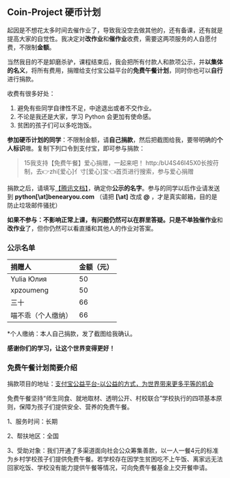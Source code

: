 ## Coin-Project 硬币计划

起因是不想花太多时间去催作业了，导致我没空去做其他的，还有备课，还有就是提高大家的自觉性。我决定对**改作业**和**催作业**收费，需要这两项服务的人自愿付费，不限制**金额**。

当然我目的不是卸磨杀驴，课程结束后，我会把所有付款人和款项公示，并**以集体的名义**，将所有费用，捐赠给支付宝公益平台的**免费午餐计划**，同时你也可以**自行**进行捐款。

收费有很多好处：

1. 避免有些同学自律性不足，中途退出或者不交作业。
2. 不论是我还是大家，学习 Python 会更加有使命感。
3. 贫困的孩子们可以多吃饱饭。

**参加硬币计划的同学**：不限制金额，请**自己捐款**，然后把截图给我，要带明确的**个人标识**嗷。复制下列口令到支付宝，即可参与捐款：

> 15我支持【免费午餐】爱心捐赠，一起来吧！ http:/bU4S46I45X0长按苻制，去👉zhi[爱心]亻寸[爱心]宝👈首页进行搜索，参与爱心捐赠

捐款之后，请填写[【腾讯文档】](https://docs.qq.com/form/page/DUk92eGdycGZzVXlr?_w_tencentdocx_form=1)，确定你**公示的名字**。参与的同学以后作业请发送到 **python[\at]benearyou.com** （请把 **[\at]** 改成 **@** ，才是真实邮箱，目的是防止垃圾邮件骚扰）



**如果不参与：**不影响正常上课，有问题仍然可以在群里答疑。只是不单独**催作业**和**改作业**了，但你仍然可以看直播和其他人的作业对答案。


### 公示名单

| 捐赠人             | 金额（元） |
| :----------------- | ---------- |
| Yulia Юлия         | 50         |
| xpzoumeng          | 50         |
| 三十               | 66         |
| 喵不乖（个人缴纳） | 66         |

*个人缴纳：本人自己捐款，发了截图给我确认。

**感谢你们的学习，让这个世界变得更好！**

### 免费午餐计划简要介绍

捐款项目的地址：[支付宝公益平台-以公益的方式，为世界带来更多平等的机会](https://love.alipay.com/donate/itemDetail.htm?name=2014010616214122130)

免费午餐坚持“师生同食、就地取材、透明公开、村校联合”学校执行的四项基本原则，保障为孩子们提供安全、营养的免费午餐。

1、服务时间：长期

2、帮扶地区：全国

3、受助对象：我们开通了多渠道面向社会公众筹集善款，以一人一餐4元的标准为乡村学校孩子们提供免费午餐。若学校存在因学生贫困吃不上午饭、离家远无法回家吃饭、学校没有能力提供午餐等情况，可向免费午餐基金上交开餐申请。